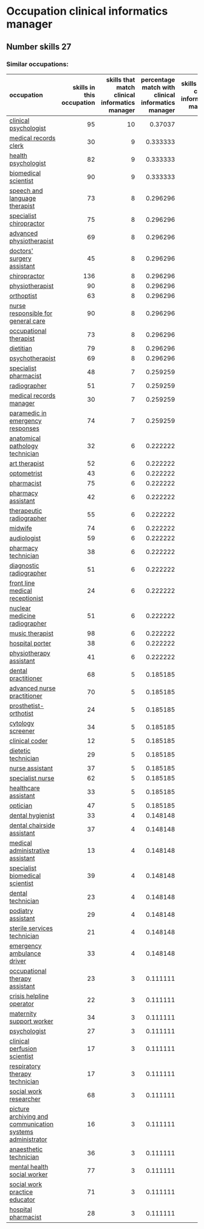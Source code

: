 # Occupation clinical informatics manager
## Number skills 27
### Similar occupations:
| occupation                                                                                                                |   skills in this occupation |   skills that match clinical informatics manager |   percentage match with clinical informatics manager |   skills not in clinical informatics manager |
|:--------------------------------------------------------------------------------------------------------------------------|----------------------------:|-------------------------------------------------:|-----------------------------------------------------:|---------------------------------------------:|
| [clinical psychologist](clinical_psychologist.md)                                                                         |                          95 |                                               10 |                                             0.37037  |                                           85 |
| [medical records clerk](medical_records_clerk.md)                                                                         |                          30 |                                                9 |                                             0.333333 |                                           21 |
| [health psychologist](health_psychologist.md)                                                                             |                          82 |                                                9 |                                             0.333333 |                                           73 |
| [biomedical scientist](biomedical_scientist.md)                                                                           |                          90 |                                                9 |                                             0.333333 |                                           81 |
| [speech and language therapist](speech_and_language_therapist.md)                                                         |                          73 |                                                8 |                                             0.296296 |                                           65 |
| [specialist chiropractor](specialist_chiropractor.md)                                                                     |                          75 |                                                8 |                                             0.296296 |                                           67 |
| [advanced physiotherapist](advanced_physiotherapist.md)                                                                   |                          69 |                                                8 |                                             0.296296 |                                           61 |
| [doctors' surgery assistant](doctors'_surgery_assistant.md)                                                               |                          45 |                                                8 |                                             0.296296 |                                           37 |
| [chiropractor](chiropractor.md)                                                                                           |                         136 |                                                8 |                                             0.296296 |                                          128 |
| [physiotherapist](physiotherapist.md)                                                                                     |                          90 |                                                8 |                                             0.296296 |                                           82 |
| [orthoptist](orthoptist.md)                                                                                               |                          63 |                                                8 |                                             0.296296 |                                           55 |
| [nurse responsible for general care](nurse_responsible_for_general_care.md)                                               |                          90 |                                                8 |                                             0.296296 |                                           82 |
| [occupational therapist](occupational_therapist.md)                                                                       |                          73 |                                                8 |                                             0.296296 |                                           65 |
| [dietitian](dietitian.md)                                                                                                 |                          79 |                                                8 |                                             0.296296 |                                           71 |
| [psychotherapist](psychotherapist.md)                                                                                     |                          69 |                                                8 |                                             0.296296 |                                           61 |
| [specialist pharmacist](specialist_pharmacist.md)                                                                         |                          48 |                                                7 |                                             0.259259 |                                           41 |
| [radiographer](radiographer.md)                                                                                           |                          51 |                                                7 |                                             0.259259 |                                           44 |
| [medical records manager](medical_records_manager.md)                                                                     |                          30 |                                                7 |                                             0.259259 |                                           23 |
| [paramedic in emergency responses](paramedic_in_emergency_responses.md)                                                   |                          74 |                                                7 |                                             0.259259 |                                           67 |
| [anatomical pathology technician](anatomical_pathology_technician.md)                                                     |                          32 |                                                6 |                                             0.222222 |                                           26 |
| [art therapist](art_therapist.md)                                                                                         |                          52 |                                                6 |                                             0.222222 |                                           46 |
| [optometrist](optometrist.md)                                                                                             |                          43 |                                                6 |                                             0.222222 |                                           37 |
| [pharmacist](pharmacist.md)                                                                                               |                          75 |                                                6 |                                             0.222222 |                                           69 |
| [pharmacy assistant](pharmacy_assistant.md)                                                                               |                          42 |                                                6 |                                             0.222222 |                                           36 |
| [therapeutic radiographer](therapeutic_radiographer.md)                                                                   |                          55 |                                                6 |                                             0.222222 |                                           49 |
| [midwife](midwife.md)                                                                                                     |                          74 |                                                6 |                                             0.222222 |                                           68 |
| [audiologist](audiologist.md)                                                                                             |                          59 |                                                6 |                                             0.222222 |                                           53 |
| [pharmacy technician](pharmacy_technician.md)                                                                             |                          38 |                                                6 |                                             0.222222 |                                           32 |
| [diagnostic radiographer](diagnostic_radiographer.md)                                                                     |                          51 |                                                6 |                                             0.222222 |                                           45 |
| [front line medical receptionist](front_line_medical_receptionist.md)                                                     |                          24 |                                                6 |                                             0.222222 |                                           18 |
| [nuclear medicine radiographer](nuclear_medicine_radiographer.md)                                                         |                          51 |                                                6 |                                             0.222222 |                                           45 |
| [music therapist](music_therapist.md)                                                                                     |                          98 |                                                6 |                                             0.222222 |                                           92 |
| [hospital porter](hospital_porter.md)                                                                                     |                          38 |                                                6 |                                             0.222222 |                                           32 |
| [physiotherapy assistant](physiotherapy_assistant.md)                                                                     |                          41 |                                                6 |                                             0.222222 |                                           35 |
| [dental practitioner](dental_practitioner.md)                                                                             |                          68 |                                                5 |                                             0.185185 |                                           63 |
| [advanced nurse practitioner](advanced_nurse_practitioner.md)                                                             |                          70 |                                                5 |                                             0.185185 |                                           65 |
| [prosthetist-orthotist](prosthetist-orthotist.md)                                                                         |                          24 |                                                5 |                                             0.185185 |                                           19 |
| [cytology screener](cytology_screener.md)                                                                                 |                          34 |                                                5 |                                             0.185185 |                                           29 |
| [clinical coder](clinical_coder.md)                                                                                       |                          12 |                                                5 |                                             0.185185 |                                            7 |
| [dietetic technician](dietetic_technician.md)                                                                             |                          29 |                                                5 |                                             0.185185 |                                           24 |
| [nurse assistant](nurse_assistant.md)                                                                                     |                          37 |                                                5 |                                             0.185185 |                                           32 |
| [specialist nurse](specialist_nurse.md)                                                                                   |                          62 |                                                5 |                                             0.185185 |                                           57 |
| [healthcare assistant](healthcare_assistant.md)                                                                           |                          33 |                                                5 |                                             0.185185 |                                           28 |
| [optician](optician.md)                                                                                                   |                          47 |                                                5 |                                             0.185185 |                                           42 |
| [dental hygienist](dental_hygienist.md)                                                                                   |                          33 |                                                4 |                                             0.148148 |                                           29 |
| [dental chairside assistant](dental_chairside_assistant.md)                                                               |                          37 |                                                4 |                                             0.148148 |                                           33 |
| [medical administrative assistant](medical_administrative_assistant.md)                                                   |                          13 |                                                4 |                                             0.148148 |                                            9 |
| [specialist biomedical scientist](specialist_biomedical_scientist.md)                                                     |                          39 |                                                4 |                                             0.148148 |                                           35 |
| [dental technician](dental_technician.md)                                                                                 |                          23 |                                                4 |                                             0.148148 |                                           19 |
| [podiatry assistant](podiatry_assistant.md)                                                                               |                          29 |                                                4 |                                             0.148148 |                                           25 |
| [sterile services technician](sterile_services_technician.md)                                                             |                          21 |                                                4 |                                             0.148148 |                                           17 |
| [emergency ambulance driver](emergency_ambulance_driver.md)                                                               |                          33 |                                                4 |                                             0.148148 |                                           29 |
| [occupational therapy assistant](occupational_therapy_assistant.md)                                                       |                          23 |                                                3 |                                             0.111111 |                                           20 |
| [crisis helpline operator](crisis_helpline_operator.md)                                                                   |                          22 |                                                3 |                                             0.111111 |                                           19 |
| [maternity support worker](maternity_support_worker.md)                                                                   |                          34 |                                                3 |                                             0.111111 |                                           31 |
| [psychologist](psychologist.md)                                                                                           |                          27 |                                                3 |                                             0.111111 |                                           24 |
| [clinical perfusion scientist](clinical_perfusion_scientist.md)                                                           |                          17 |                                                3 |                                             0.111111 |                                           14 |
| [respiratory therapy technician](respiratory_therapy_technician.md)                                                       |                          17 |                                                3 |                                             0.111111 |                                           14 |
| [social work researcher](social_work_researcher.md)                                                                       |                          68 |                                                3 |                                             0.111111 |                                           65 |
| [picture archiving and communication systems administrator](picture_archiving_and_communication_systems_administrator.md) |                          16 |                                                3 |                                             0.111111 |                                           13 |
| [anaesthetic technician](anaesthetic_technician.md)                                                                       |                          36 |                                                3 |                                             0.111111 |                                           33 |
| [mental health social worker](mental_health_social_worker.md)                                                             |                          77 |                                                3 |                                             0.111111 |                                           74 |
| [social work practice educator](social_work_practice_educator.md)                                                         |                          71 |                                                3 |                                             0.111111 |                                           68 |
| [hospital pharmacist](hospital_pharmacist.md)                                                                             |                          28 |                                                3 |                                             0.111111 |                                           25 |
